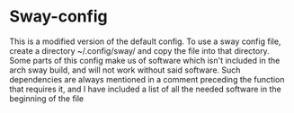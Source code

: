 # Sway-config
This is a modified version of the default config. 
To use a sway config file, create a directory ~/.config/sway/ and copy the file into that directory. 
Some parts of this config make us of software which isn't included in the arch sway build, and will not work without said software. Such dependencies are always mentioned in a comment preceding the function that requires it, and I have included a list of all the needed software in the beginning of the file
